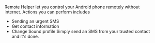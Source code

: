 Remote Helper let you control your Android phone remotely without internet. Actions you can perform includes
- Sending an urgent SMS
- Get contact information
- Change Sound profile
Simply send an SMS from your trusted contact and it's done.

